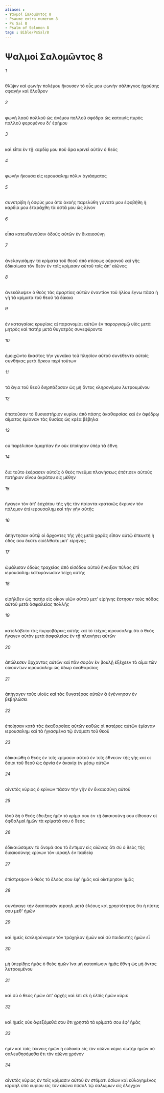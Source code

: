 ```yaml
---
aliases : 
- Ψαλμοί Σαλoμῶντος 8
- Psaume extra numerum 8
- Ps Sal 8
- Psalm of Solomon 8
tags : Bible/PsSal/8
---
```


# Ψαλμοί Σαλoμῶντος 8

###### 1
θλῖψιν καὶ φωνὴν πολέμου ἤκουσεν τὸ οὖς μου φωνὴν σάλπιγγος ἠχούσης σφαγὴν καὶ ὄλεθρον
###### 2
φωνὴ λαοῦ πολλοῦ ὡς ἀνέμου πολλοῦ σφόδρα ὡς καταιγὶς πυρὸς πολλοῦ φερομένου δι' ἐρήμου
###### 3
καὶ εἶπα ἐν τῇ καρδίᾳ μου ποῦ ἄρα κρινεῖ αὐτὸν ὁ θεός
###### 4
φωνὴν ἤκουσα εἰς ιερουσαλημ πόλιν ἁγιάσματος
###### 5
συνετρίβη ἡ ὀσφύς μου ἀπὸ ἀκοῆς παρελύθη γόνατά μου ἐφοβήθη ἡ καρδία μου ἐταράχθη τὰ ὀστᾶ μου ὡς λίνον
###### 6
εἶπα κατευθυνοῦσιν ὁδοὺς αὐτῶν ἐν δικαιοσύνῃ
###### 7
ἀνελογισάμην τὰ κρίματα τοῦ θεοῦ ἀπὸ κτίσεως οὐρανοῦ καὶ γῆς ἐδικαίωσα τὸν θεὸν ἐν τοῖς κρίμασιν αὐτοῦ τοῖς ἀπ' αἰῶνος
###### 8
ἀνεκάλυψεν ὁ θεὸς τὰς ἁμαρτίας αὐτῶν ἐναντίον τοῦ ἡλίου ἔγνω πᾶσα ἡ γῆ τὰ κρίματα τοῦ θεοῦ τὰ δίκαια
###### 9
ἐν καταγαίοις κρυφίοις αἱ παρανομίαι αὐτῶν ἐν παροργισμῷ υἱὸς μετὰ μητρὸς καὶ πατὴρ μετὰ θυγατρὸς συνεφύροντο
###### 10
ἐμοιχῶντο ἕκαστος τὴν γυναῖκα τοῦ πλησίον αὐτοῦ συνέθεντο αὑτοῖς συνθήκας μετὰ ὅρκου περὶ τούτων
###### 11
τὰ ἅγια τοῦ θεοῦ διηρπάζοσαν ὡς μὴ ὄντος κληρονόμου λυτρουμένου
###### 12
ἐπατοῦσαν τὸ θυσιαστήριον κυρίου ἀπὸ πάσης ἀκαθαρσίας καὶ ἐν ἀφέδρῳ αἵματος ἐμίαναν τὰς θυσίας ὡς κρέα βέβηλα
###### 13
οὐ παρέλιπον ἁμαρτίαν ἣν οὐκ ἐποίησαν ὑπὲρ τὰ ἔθνη
###### 14
διὰ τοῦτο ἐκέρασεν αὐτοῖς ὁ θεὸς πνεῦμα πλανήσεως ἐπότισεν αὐτοὺς ποτήριον οἴνου ἀκράτου εἰς μέθην
###### 15
ἤγαγεν τὸν ἀπ' ἐσχάτου τῆς γῆς τὸν παίοντα κραταιῶς ἔκρινεν τὸν πόλεμον ἐπὶ ιερουσαλημ καὶ τὴν γῆν αὐτῆς
###### 16
ἀπήντησαν αὐτῷ οἱ ἄρχοντες τῆς γῆς μετὰ χαρᾶς εἶπαν αὐτῷ ἐπευκτὴ ἡ ὁδός σου δεῦτε εἰσέλθατε μετ' εἰρήνης
###### 17
ὡμάλισαν ὁδοὺς τραχείας ἀπὸ εἰσόδου αὐτοῦ ἤνοιξαν πύλας ἐπὶ ιερουσαλημ ἐστεφάνωσαν τείχη αὐτῆς
###### 18
εἰσῆλθεν ὡς πατὴρ εἰς οἶκον υἱῶν αὐτοῦ μετ' εἰρήνης ἔστησεν τοὺς πόδας αὐτοῦ μετὰ ἀσφαλείας πολλῆς
###### 19
κατελάβετο τὰς πυργοβάρεις αὐτῆς καὶ τὸ τεῖχος ιερουσαλημ ὅτι ὁ θεὸς ἤγαγεν αὐτὸν μετὰ ἀσφαλείας ἐν τῇ πλανήσει αὐτῶν
###### 20
ἀπώλεσεν ἄρχοντας αὐτῶν καὶ πᾶν σοφὸν ἐν βουλῇ ἐξέχεεν τὸ αἷμα τῶν οἰκούντων ιερουσαλημ ὡς ὕδωρ ἀκαθαρσίας
###### 21
ἀπήγαγεν τοὺς υἱοὺς καὶ τὰς θυγατέρας αὐτῶν ἃ ἐγέννησαν ἐν βεβηλώσει
###### 22
ἐποίησαν κατὰ τὰς ἀκαθαρσίας αὐτῶν καθὼς οἱ πατέρες αὐτῶν ἐμίαναν ιερουσαλημ καὶ τὰ ἡγιασμένα τῷ ὀνόματι τοῦ θεοῦ
###### 23
ἐδικαιώθη ὁ θεὸς ἐν τοῖς κρίμασιν αὐτοῦ ἐν τοῖς ἔθνεσιν τῆς γῆς καὶ οἱ ὅσιοι τοῦ θεοῦ ὡς ἀρνία ἐν ἀκακίᾳ ἐν μέσῳ αὐτῶν
###### 24
αἰνετὸς κύριος ὁ κρίνων πᾶσαν τὴν γῆν ἐν δικαιοσύνῃ αὐτοῦ
###### 25
ἰδοὺ δή ὁ θεός ἔδειξας ἡμῖν τὸ κρίμα σου ἐν τῇ δικαιοσύνῃ σου εἴδοσαν οἱ ὀφθαλμοὶ ἡμῶν τὰ κρίματά σου ὁ θεός
###### 26
ἐδικαιώσαμεν τὸ ὄνομά σου τὸ ἔντιμον εἰς αἰῶνας ὅτι σὺ ὁ θεὸς τῆς δικαιοσύνης κρίνων τὸν ισραηλ ἐν παιδείᾳ
###### 27
ἐπίστρεψον ὁ θεός τὸ ἔλεός σου ἐφ' ἡμᾶς καὶ οἰκτίρησον ἡμᾶς
###### 28
συνάγαγε τὴν διασπορὰν ισραηλ μετὰ ἐλέους καὶ χρηστότητος ὅτι ἡ πίστις σου μεθ' ἡμῶν
###### 29
καὶ ἡμεῖς ἐσκληρύναμεν τὸν τράχηλον ἡμῶν καὶ σὺ παιδευτὴς ἡμῶν εἶ
###### 30
μὴ ὑπερίδῃς ἡμᾶς ὁ θεὸς ἡμῶν ἵνα μὴ καταπίωσιν ἡμᾶς ἔθνη ὡς μὴ ὄντος λυτρουμένου
###### 31
καὶ σὺ ὁ θεὸς ἡμῶν ἀπ' ἀρχῆς καὶ ἐπὶ σὲ ἡ ἐλπὶς ἡμῶν κύριε
###### 32
καὶ ἡμεῖς οὐκ ἀφεξόμεθά σου ὅτι χρηστὰ τὰ κρίματά σου ἐφ' ἡμᾶς
###### 33
ἡμῖν καὶ τοῖς τέκνοις ἡμῶν ἡ εὐδοκία εἰς τὸν αἰῶνα κύριε σωτὴρ ἡμῶν οὐ σαλευθησόμεθα ἔτι τὸν αἰῶνα χρόνον
###### 34
αἰνετὸς κύριος ἐν τοῖς κρίμασιν αὐτοῦ ἐν στόματι ὁσίων καὶ εὐλογημένος ισραηλ ὑπὸ κυρίου εἰς τὸν αἰῶνα πσσολ τῷ σαλωμων εἰς ἔλεγχον
